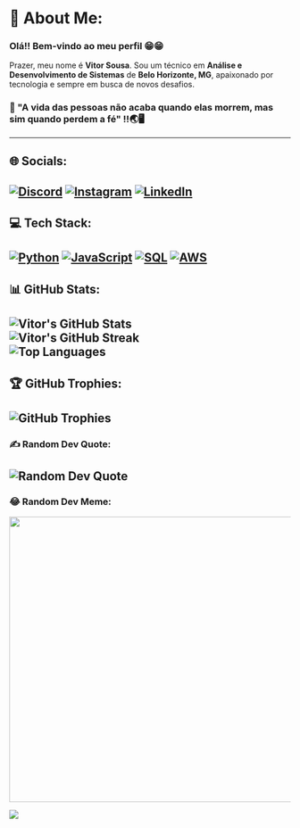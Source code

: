 # 💫 About Me:
### Olá!! Bem-vindo ao meu perfil 😁😁
Prazer, meu nome é **Vitor Sousa**.
Sou um técnico em **Análise e Desenvolvimento de Sistemas** de **Belo Horizonte, MG**, apaixonado por tecnologia e sempre em busca de novos desafios. 
### 🌟 "A vida das pessoas não acaba quando elas morrem, mas sim quando perdem a fé" ‼️🌏🖥️
---
## 🌐 Socials:
[![Discord](https://img.shields.io/badge/Discord-%237289DA.svg?logo=discord&logoColor=white)](https://discord.gg/VITORS.G#4941) 
[![Instagram](https://img.shields.io/badge/Instagram-%23E4405F.svg?logo=instagram&logoColor=white)](https://instagram.com/vitor.sousag21) 
[![LinkedIn](https://img.shields.io/badge/LinkedIn-%230077B5.svg?logo=linkedin&logoColor=white)](https://linkedin.com/in/vittor-sousa-205943239)
---
## 💻 Tech Stack:
[![Python](https://img.shields.io/badge/Python-14354C?style=for-the-badge&logo=python&logoColor=white)](https://www.python.org)
[![JavaScript](https://img.shields.io/badge/JavaScript-323330?style=for-the-badge&logo=javascript&logoColor=F7DF1E)](https://developer.mozilla.org/en-US/docs/Web/JavaScript)
[![SQL](https://img.shields.io/badge/SQL-4479A1?style=for-the-badge&logo=sql&logoColor=white)](https://www.sql.org)
[![AWS](https://img.shields.io/badge/AWS-232F3E?style=for-the-badge&logo=amazon-aws&logoColor=white)](https://aws.amazon.com)
---
## 📊 GitHub Stats:
![Vitor's GitHub Stats](https://github-readme-stats.vercel.app/api?username=VitorSG21&theme=dark&hide_border=false&include_all_commits=false&count_private=false)<br/>
![Vitor's GitHub Streak](https://github-readme-streak-stats.herokuapp.com/?user=VitorSG21&theme=dark&hide_border=false)<br/>
![Top Languages](https://github-readme-stats.vercel.app/api/top-langs/?username=VitorSG21&theme=dark&hide_border=false&include_all_commits=false&count_private=false&layout=compact)
---
## 🏆 GitHub Trophies:
![GitHub Trophies](https://github-profile-trophy.vercel.app/?username=VitorSG21&theme=tokyonight&no-frame=true&no-bg=false&margin-w=4)
---
### ✍️ Random Dev Quote:
![Random Dev Quote](https://quotes-github-readme.vercel.app/api?type=horizontal&theme=dark)
---
### 😂 Random Dev Meme:
<img src="https://random-memer.herokuapp.com/" width="512px"/>

[![](https://visitcount.itsvg.in/api?id=VitorSG21&icon=2&color=12)](https://visitcount.itsvg.in)
